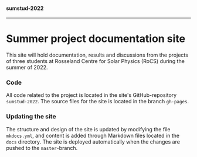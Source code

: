 #### sumstud-2022
___
# Summer project documentation site
This site will hold documentation, results and discussions from the projects of three students at Rosseland Centre for Solar Physics (RoCS) during the summer of 2022.

### Code
All code related to the project is located in the site's GitHub-repository `sumstud-2022`. The source files for the site is located in the branch `gh-pages`.

### Updating the site
The structure and design of the site is updated by modifying the file `mkdocs.yml`, and content is added through Markdown files located in the `docs` directory. The site is deployed automatically when the changes are pushed to the `master`-branch.

